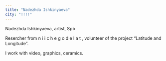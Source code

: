 ```yaml
---
title: "Nadezhda Ishkinyaeva"
city: "!!!!"
---
```


Nadezhda Ishkinyaeva, artist, Spb

Resercher from n i i c h e g o d e l a t , volunteer of the project “Latitude and Longitude”.

I work with video, graphics, ceramics.
